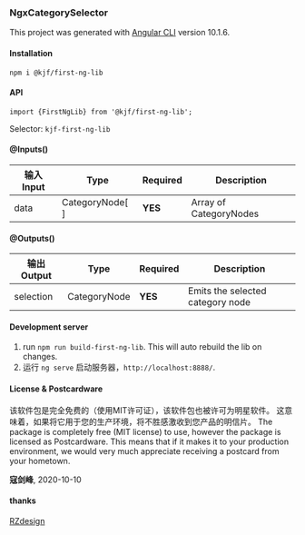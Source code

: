 ### NgxCategorySelector

This project was generated with [Angular CLI](https://github.com/angular/angular-cli) version 10.1.6.

#### Installation

`npm i @kjf/first-ng-lib`

#### API
`import {FirstNgLib} from '@kjf/first-ng-lib';`

Selector: `kjf-first-ng-lib`

#### @Inputs()

| 输入Input            | Type            | Required                   | Description                                                                                               |
| ---------------- | --------------- | -------------------------- | --------------------------------------------------------------------------------------------------------- |
| data             | CategoryNode[ ] | **YES**                    | Array of CategoryNodes                                                |

#### @Outputs()

| 输出Output           | Type         | Required | Description                                            |
| ---------------- | ------------ | -------- | ------------------------------------------------------ |
| selection        | CategoryNode | **YES**  | Emits the selected category node                       |

#### Development server
 1. run `npm run build-first-ng-lib`. This will auto rebuild the lib on changes.       
 2. 运行 `ng serve` 启动服务器，`http://localhost:8888/`.
 

#### License & Postcardware
该软件包是完全免费的（使用MIT许可证），该软件包也被许可为明星软件。 这意味着，如果将它用于您的生产环境，将不胜感激收到您产品的明信片。
The package is completely free (MIT license) to use, however the package is licensed as Postcardware. This means that if it makes it to your production environment, we would very much appreciate receiving a postcard from your hometown.

**寇剑峰**,
2020-10-10

#### thanks
 [RZdesign](https://github.com/zr87/ngx-category-selector)
